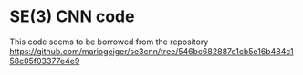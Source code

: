 # SE(3) CNN code
This code seems to be borrowed from the repository https://github.com/mariogeiger/se3cnn/tree/546bc682887e1cb5e16b484c158c05f03377e4e9
